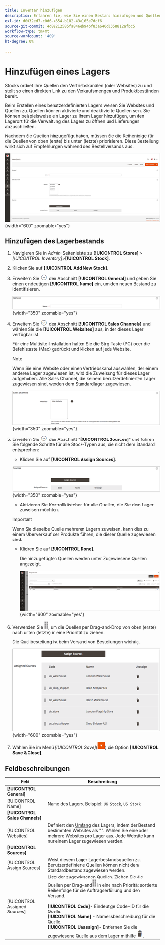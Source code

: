 ```yaml
---
title: Inventar hinzufügen
description: Erfahren Sie, wie Sie einen Bestand hinzufügen und Quellen Verkaufskanälen (Websites) zuordnen, um einen direkten Link zu Verkaufsmengen und Produktinventaren bereitzustellen.
exl-id: d0032ed7-c0d6-4654-b182-43a165e7dcf6
source-git-commit: 4d89212585fa846eb94bf83a640d0358812afbc5
workflow-type: tm+mt
source-wordcount: '409'
ht-degree: 0%

---
```


# Hinzufügen eines Lagers

Stocks ordnet Ihre Quellen den Vertriebskanälen (oder Websites) zu und stellt so einen direkten Link zu den Verkaufsmengen und Produktbeständen bereit.

Beim Erstellen eines benutzerdefinierten Lagers weisen Sie Websites und Quellen zu. Quellen können aktivierte und deaktivierte Quellen sein. Sie können beispielsweise ein Lager zu Ihrem Lager hinzufügen, um den Lagerort für die Verwaltung des Lagers zu öffnen und Lieferungen abzuschließen.

Nachdem Sie Quellen hinzugefügt haben, müssen Sie die Reihenfolge für die Quellen von oben (erste) bis unten (letzte) priorisieren. Diese Bestellung wirkt sich auf Empfehlungen während des Bestellversands aus.

![Neuer Bestand](assets/inventory-stock-new.png){width="600" zoomable="yes"}

## Hinzufügen des Lagerbestands

1. Navigieren Sie in _Admin_-Seitenleiste zu **[!UICONTROL Stores]** > _[!UICONTROL Inventory]_>**[!UICONTROL Stock]**.

1. Klicken Sie auf **[!UICONTROL Add New Stock]**.

1. Erweitern Sie ![Erweiterungsauswahl](../assets/icon-display-expand.png) den Abschnitt **[!UICONTROL General]** und geben Sie einen eindeutigen **[!UICONTROL Name]** ein, um den neuen Bestand zu identifizieren.

   ![Allgemeine Aktienoptionen](assets/inventory-stock-general.png){width="350" zoomable="yes"}

1. Erweitern Sie ![Erweiterungsauswahl](../assets/icon-display-expand.png) den Abschnitt **[!UICONTROL Sales Channels]** und wählen Sie die **[!UICONTROL Websites]** aus, in der dieses Lager verfügbar ist.

   Für eine Multisite-Installation halten Sie die Strg-Taste (PC) oder die Befehlstaste (Mac) gedrückt und klicken auf jede Website.

   >[!NOTE]
   >
   >Wenn Sie eine Website oder einen Vertriebskanal auswählen, der einem anderen Lager zugewiesen ist, wird die Zuweisung für dieses Lager aufgehoben. Alle Sales Channel, die keinem benutzerdefinierten Lager zugewiesen sind, werden dem Standardlager zugewiesen.

   ![Sales Channel-Optionen für Aktien](assets/inventory-sales-channel.png){width="350" zoomable="yes"}

1. Erweitern Sie ![Erweiterungsauswahl](../assets/icon-display-expand.png) den Abschnitt &quot;**[!UICONTROL Sources]**&quot; und führen Sie folgende Schritte für alle Stock-Typen aus, die nicht dem Standard entsprechen:

   - Klicken Sie auf **[!UICONTROL Assign Sources]**.

   ![Zugewiesene Quellen](assets/inventory-stock-sources.png){width="350" zoomable="yes"}

   - Aktivieren Sie Kontrollkästchen für alle Quellen, die Sie dem Lager zuweisen möchten.

   >[!IMPORTANT]
   >
   >Wenn Sie dieselbe Quelle mehreren Lagern zuweisen, kann dies zu einem Überverkauf der Produkte führen, die dieser Quelle zugewiesen sind.

   - Klicken Sie auf **[!UICONTROL Done]**.

     Die hinzugefügten Quellen werden unter Zugewiesene Quellen angezeigt.

     ![Zuweisen von Quellen zu Lager](assets/inventory-assign-sources.png){width="600" zoomable="yes"}

1. Verwenden Sie ![Symbol „Sortieren](assets/icon-sort.png), um die Quellen per Drag-and-Drop von oben (erste) nach unten (letzte) in eine Priorität zu ziehen.

   Die Quellbestellung ist beim Versand von Bestellungen wichtig.

   ![Beispiel für zugewiesene Quellen](assets/inventory-stock-priority-after.png){width="600" zoomable="yes"}

1. Wählen Sie im Menü _[!UICONTROL Save]_(![Menüpfeil](../assets/icon-menu-down-arrow-red.png)) die Option **[!UICONTROL Save & Close]**.

## Feldbeschreibungen

| Feld | Beschreibung |
|--|--|
| **[!UICONTROL General]** | |
| [!UICONTROL Name] | Name des Lagers. Beispiel: `UK Stock`, `US Stock` |
| **[!UICONTROL Sales Channels]** | |
| [!UICONTROL Websites] | Definiert den [Umfang](../getting-started/websites-stores-views.md#scope-settings) des Lagers, indem der Bestand bestimmten Websites als &quot;_&quot;_. Wählen Sie eine oder mehrere Websites pro Lager aus. Jede Website kann nur einem Lager zugewiesen werden. |
| **[!UICONTROL Sources]** | |
| [!UICONTROL Assign Sources] | Weist diesem Lager Lagerbestandsquellen zu. Benutzerdefinierte Quellen können nicht dem Standardbestand zugewiesen werden. |
| [!UICONTROL Assigned Sources] | Liste der zugewiesenen Quellen. Ziehen Sie die Quellen per Drag-and![Drop mit dem Symbol „Sortieren](assets/icon-sort.png) in eine nach Priorität sortierte Reihenfolge für die Auftragserfüllung und den Versand.<br/><br/>**[!UICONTROL Code]**- Eindeutige Code-ID für die Quelle.<br/>**[!UICONTROL Name]** - Namensbeschreibung für die Quelle.<br/>**[!UICONTROL Unassign]**- Entfernen Sie die zugewiesene Quelle aus dem Lager mithilfe ![ Papierkorbsymbols](../assets/icon-delete-trashcan-solid.png). |
